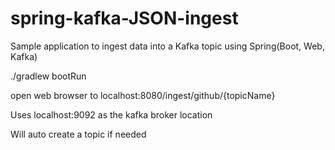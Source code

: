 # spring-kafka-JSON-ingest
Sample application to ingest data into a Kafka topic using Spring(Boot, Web, Kafka)


./gradlew bootRun

open web browser to localhost:8080/ingest/github/{topicName}

Uses localhost:9092 as the kafka broker location

Will auto create a topic if needed
